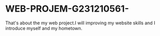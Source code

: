 # WEB-PROJEM-G231210561-
That's about the my web project.I will improving my website skills and I introduce myself and my hometown.

